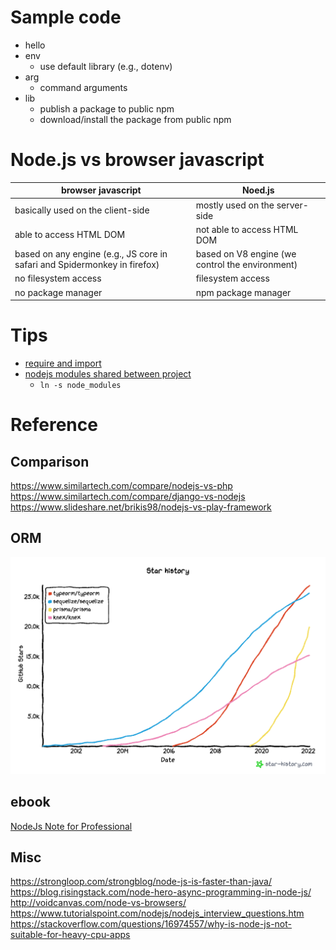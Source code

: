 # Sample code
* hello
* env
  * use default library (e.g., dotenv)
* arg
  * command arguments
* lib
  * publish a package to public npm
  * download/install the package from public npm

# Node.js vs browser javascript
| browser javascript | Noed.js |
| --- | --- |
| basically used on the client-side | mostly used on the server-side | 
| able to access HTML DOM | not able to access HTML DOM |
| based on any engine (e.g., JS core in safari and Spidermonkey in firefox) | based on V8 engine (we control the environment) |
| no filesystem access | filesystem access |
| no package manager | npm package manager |


# Tips
* [require and import](https://blog.niclin.tw/2019/10/03/nodejs-require-vs-es6-import-export/)
* [nodejs modules shared between project](https://stackoverflow.com/questions/30027739/is-it-possible-to-have-a-node-modules-directory-shared-between-projects)
  * `ln -s node_modules`

# Reference
## Comparison  
https://www.similartech.com/compare/nodejs-vs-php  
https://www.similartech.com/compare/django-vs-nodejs  
https://www.slideshare.net/brikis98/nodejs-vs-play-framework  

## ORM
![orm](img/orm.png)

## ebook
[NodeJs Note for Professional](file:///Users/Rosemary/Downloads/NodeJSNotesForProfessionals.pdf)

## Misc  
https://strongloop.com/strongblog/node-js-is-faster-than-java/  
https://blog.risingstack.com/node-hero-async-programming-in-node-js/  
http://voidcanvas.com/node-vs-browsers/  
https://www.tutorialspoint.com/nodejs/nodejs_interview_questions.htm  
https://stackoverflow.com/questions/16974557/why-is-node-js-not-suitable-for-heavy-cpu-apps  


